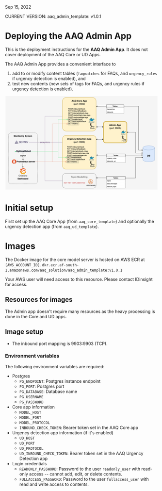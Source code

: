 Sep 15, 2022

CURRENT VERSION: aaq_admin_template: v1.0.1
# Deploying the AAQ Admin App

This is the deployment instructions for the **AAQ Admin App**. It does not cover deployment of the AAQ Core or UD Apps.

The AAQ Admin App provides a convenient interface to 
1. add to or modify content tables (`faqmatches` for FAQs, and `urgency_rules` if urgency detection is enabled), and
2. test new contents (new sets of tags for FAQs, and urgency rules if urgency detection is enabled).

![image](images/app_template-Architecture_admin.png)

# Initial setup

First set up the AAQ Core App (from `aaq_core_template`) and optionally the urgency detection app (from `aaq_ud_template`).

# Images

The Docker image for the core model server is hosted on AWS ECR at
`[AWS_ACCOUNT_ID].dkr.ecr.af-south-1.amazonaws.com/aaq_solution/aaq_admin_template:v1.0.1`

Your AWS user will need access to this resource. Please contact IDinsight for access.

## Resources for images

The Admin app doesn't require many resources as the heavy processing is done in the Core and UD apps.

## Image setup

* The inbound port mapping is 9903:9903 (TCP).

### Environment variables
The following environment variables are required:
- Postgres
  - `PG_ENDPOINT`: Postgres instance endpoint
  - `PG_PORT`: Postgres port
  - `PG_DATABASE`: Database name
  - `PG_USERNAME`
  - `PG_PASSWORD`
- Core app information
  - `MODEL_HOST`
  - `MODEL_PORT`
  - `MODEL_PROTOCOL`
  - `INBOUND_CHECK_TOKEN`: Bearer token set in the AAQ Core app
- Urgency detection app information (if it's enabled)
  - `UD_HOST`
  - `UD_PORT`
  - `UD_PROTOCOL`
  - `UD_INBOUND_CHECK_TOKEN`: Bearer token set in the AAQ Urgency Detection app
- Login credentials
  - `READONLY_PASSWORD`: Password to the user `readonly_user` with read-only access -- cannot add, edit, or delete contents.
  - `FULLACCESS_PASSWORD`: Password to the user `fullaccess_user` with read and write access to contents.
